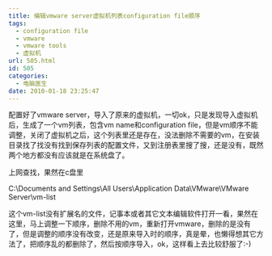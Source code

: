 ```yaml
---
title: 编辑vmware server虚拟机列表configuration file顺序
tags:
  - configuration file
  - vmware
  - vmware tools
  - 虚拟机
url: 505.html
id: 505
categories:
  - 电脑医生
date: 2010-01-18 23:25:47
---
```


配置好了vmware server，导入了原来的虚拟机，一切ok，只是发现导入虚拟机后，生成了一个vm列表，包含vm name和configuration file，但是vm顺序不能调整，关闭了虚拟机之后，这个列表里还是存在，没法删除不需要的vm，在安装目录找了找没有找到保存列表的配置文件，又到注册表里搜了搜，还是没有，既然两个地方都没有应该就是在系统盘了。  

上网查找，果然在c盘里  

C:\\Documents and Settings\\All Users\\Application Data\\VMware\\VMware Server\\vm-list  

这个vm-list没有扩展名的文件，记事本或者其它文本编辑软件打开一看，果然在这里，马上调整一下顺序，删除不用的vm，重新打开vmware，删除的是没有了，但是调整的顺序没有改变，还是原来导入时的顺序，真是晕，也懒得想其它方法了，把顺序乱的都删除了，然后按顺序导入，ok，这样看上去比较舒服了:-)